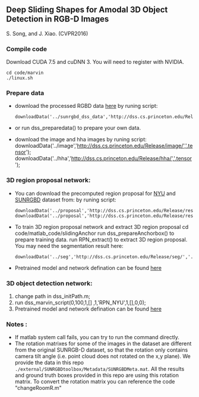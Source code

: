 ## Deep Sliding Shapes for Amodal 3D Object Detection in RGB-D Images
S. Song, and J. Xiao. (CVPR2016)

### Compile code
Download CUDA 7.5 and cuDNN 3. You will need to register with NVIDIA.
```shell
cd code/marvin
./linux.sh
```
### Prepare data 
* download the processed RGBD data [here](http://dss.cs.princeton.edu/Release/sunrgbd_dss_data) by runing script:
     ```shell
     downloadData('../sunrgbd_dss_data','http://dss.cs.princeton.edu/Release/sunrgbd_dss_data/','.bin');
     ```
* or run dss_preparedata() to prepare your own data.

* download the image and hha images by runing script:
    downloadData('../image','http://dss.cs.princeton.edu/Release/image/','.tensor');
    downloadData('../hha','http://dss.cs.princeton.edu/Release/hha/','.tensor');
    
### 3D region proposal network:
* You can download the precomputed region proposal for [NYU](http://dss.cs.princeton.edu/Release/result/proposal/RPN_NYU/) and [SUNRGBD](http://dss.cs.princeton.edu/Release/result/proposal/RPN_SUNRGBD/) dataset from:
    by runing script:

    ```shell
    downloadData('../proposal','http://dss.cs.princeton.edu/Release/result/proposal/RPN_NYU/','.mat');
    downloadData('../proposal','http://dss.cs.princeton.edu/Release/result/proposal/RPN_SUNRGBD/','.mat');
    ```

* To train 3D region proposal network and extract 3D region proposal
       cd code/matlab_code/slidingAnchor
       run dss_prepareAnchorbox() to prepare training data.
       run RPN_extract() to extract 3D region proposal.
       You may need the segmentation result here:

    ```shell
    downloadData('../seg','http://dss.cs.princeton.edu/Release/seg/','.mat');
    ```
* Pretrained model and network defination can be found [here](http://dss.cs.princeton.edu/Release/pretrainedModels/DSS/RPN/multi_dpcv1/)
    

### 3D object detection network: 
1. change path in dss_initPath.m;
2. run dss_marvin_script(0,100,1,[]  ,1,'RPN_NYU',1,[],0,0);
3. Pretrained model and network defination can be found [here](http://dss.cs.princeton.edu/Release/pretrainedModels/DSS/ORN/)
    
### Notes :
* If matlab system call fails, you can try to run the command directly.
* The rotation matrixes for some of the images in the dataset are different from the original SUNRGB-D dataset,  so that the rotation only contains camera tilt angle (i.e. point cloud does not rotated on the x,y plane). We provide the data in this repo ```./external/SUNRGBDtoolbox/Metadata/SUNRGBDMeta.mat```. All the results and ground truth boxes provided in this repo are using this rotation matrix. To convert the rotation matrix you can reference the code "changeRoomR.m"
   
